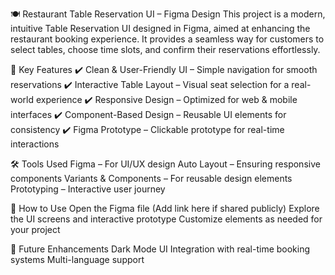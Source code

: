 🍽️ Restaurant Table Reservation UI – Figma Design
This project is a modern, intuitive Table Reservation UI designed in Figma, aimed at enhancing the restaurant booking experience. It provides a seamless way for customers to select tables, choose time slots, and confirm their reservations effortlessly.

🎨 Key Features
✔️ Clean & User-Friendly UI – Simple navigation for smooth reservations
✔️ Interactive Table Layout – Visual seat selection for a real-world experience
✔️ Responsive Design – Optimized for web & mobile interfaces
✔️ Component-Based Design – Reusable UI elements for consistency
✔️ Figma Prototype – Clickable prototype for real-time interactions

🛠️ Tools Used
Figma – For UI/UX design
Auto Layout – Ensuring responsive components
Variants & Components – For reusable design elements
Prototyping – Interactive user journey

🚀 How to Use
Open the Figma file (Add link here if shared publicly)
Explore the UI screens and interactive prototype
Customize elements as needed for your project

📌 Future Enhancements
Dark Mode UI
Integration with real-time booking systems
Multi-language support
